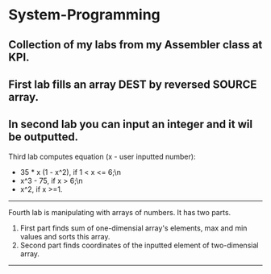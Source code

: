 # System-Programming
Collection of my labs from my Assembler class at KPI.
---------------------------------------------------------------
First lab fills an array DEST by reversed SOURCE array.
---------------------------------------------------------------
In second lab you can input an integer and it wil be outputted.
---------------------------------------------------------------
Third lab computes  equation (x - user inputted number):
* 35 * x (1 - x^2), if 1 < x <= 6;\n
* x^3 - 75, if x > 6;\n
* x^2, if x >=1.
----------------------------------------------------
Fourth lab is manipulating with arrays of numbers. It has two parts.
1. First part finds sum of one-dimensial array's elements, max and min values and sorts this array.
2. Second part finds coordinates of the inputted element of two-dimensial array.
------------------------------------------  